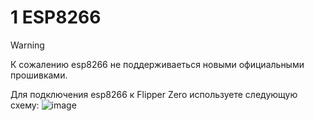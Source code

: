 # 1 ESP8266

> [!WARNING]
> К сожалению esp8266 не поддерживаеться новыми официальными прошивками.

Для подключения esp8266 к Flipper Zero используете следующую схему:
![image](https://github.com/SequoiaSan/FlipperZero-Wifi-ESP8266-Deauther-Module/blob/FlipperZero-Module-v2/FlipperZeroModule/rep_images/Schematics_1.jpg?raw=true)
